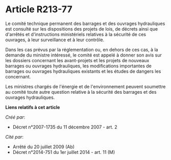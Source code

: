 # Article R213-77

Le comité technique permanent des barrages et des ouvrages hydrauliques est consulté sur les dispositions des projets de
lois, de décrets ainsi que d'arrêtés et d'instructions ministériels relatives à la sécurité de ces ouvrages, à leur
surveillance et à leur contrôle. 

Dans les cas prévus par la réglementation ou, en dehors de ces cas, à la demande du ministre intéressé, le comité est appelé
à donner son avis sur les dossiers concernant les avant-projets et les projets de nouveaux barrages ou ouvrages hydrauliques,
les modifications importantes de barrages ou ouvrages hydrauliques existants et les études de dangers les concernant.

Les ministres chargés de l'énergie et de l'environnement peuvent soumettre au comité toute autre question relative à la
sécurité des barrages et des ouvrages hydrauliques.

**Liens relatifs à cet article**

_Créé par_:

  - Décret n°2007-1735 du 11 décembre 2007 - art. 2

_Cité par_:

  - Arrêté du 20 juillet 2009 (Ab)
  - Décret n°2014-751 du 1er juillet 2014 - art. 11 (M)

